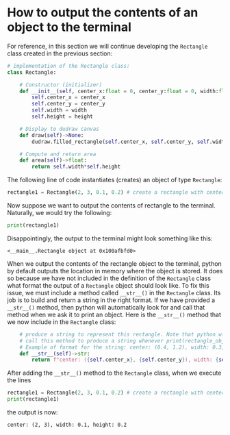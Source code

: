 # How to output the contents of an object to the terminal

For reference, in this section we will continue developing the `Rectangle` class created in the previous section:
```python
# implementation of the Rectangle class:
class Rectangle:

    # Constructor (initializer)
    def __init__(self, center_x:float = 0, center_y:float = 0, width:float = 1, height:float = 1):
        self.center_x = center_x
        self.center_y = center_y
        self.width = width
        self.height = height

    # Display to dudraw canvas
    def draw(self)->None:
        dudraw.filled_rectangle(self.center_x, self.center_y, self.width/2, self.height/2)

    # Compute and return area
    def area(self)->float:
        return self.width*self.height
```

The following line of code instantiates (creates) an object of type `Rectangle`:
```python
rectangle1 = Rectangle(2, 3, 0.1, 0.2) # create a rectangle with center (2, 3), width 0.1, height 0.2
```

Now suppose we want to output the contents of rectangle to the terminal. Naturally, we would try the following:
```python
print(rectangle1)
```
Disappointingly, the output to the terminal might look something like this:
```
<__main__.Rectangle object at 0x100afbfd0>
```
When we output the contents of the rectangle object to the terminal, python by default outputs the location in memory where
the object is stored. It does so because we have not included in the definition of the `Rectangle` class what format the output 
of a `Rectangle` object should look like. To fix this issue, we must include a method called `__str__()` in the `Rectangle` class.
Its job is to build and return a string in the right format. If we have provided a `__str__()` method, then python will automatically
look for and call that method when we ask it to print an object.  Here is the `__str__()` method that we now include in the `Rectangle` class:
```python
    # produce a string to represent this rectangle. Note that python will automatically 
    # call this method to produce a string whenever print(rectangle_object) is executed
    # Example of format for the string: center: (0.4, 1.2), width: 0.3, height: 0.5
    def __str__(self)->str:
        return f"center: ({self.center_x}, {self.center_y}), width: {self.width}, height: {self.height}"
```

After adding the `__str__()` method to the `Rectangle` class, when we execute the lines
```python
rectangle1 = Rectangle(2, 3, 0.1, 0.2) # create a rectangle with center (2, 3), width 0.1, height 0.2
print(rectangle1)
```
the output is now:
```
center: (2, 3), width: 0.1, height: 0.2
```
